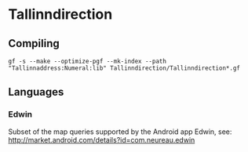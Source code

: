 Tallinndirection
================

Compiling
---------

    gf -s --make --optimize-pgf --mk-index --path "Tallinnaddress:Numeral:lib" Tallinndirection/Tallinndirection*.gf

Languages
---------


### Edwin

Subset of the map queries supported by the Android app Edwin, see:
http://market.android.com/details?id=com.neureau.edwin
